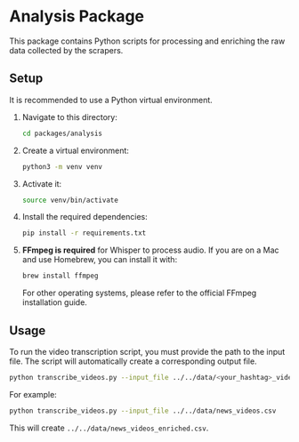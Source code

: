 # Analysis Package

This package contains Python scripts for processing and enriching the raw data collected by the scrapers.

## Setup

It is recommended to use a Python virtual environment.

1.  Navigate to this directory:
    ```bash
    cd packages/analysis
    ```
2.  Create a virtual environment:
    ```bash
    python3 -m venv venv
    ```
3.  Activate it:
    ```bash
    source venv/bin/activate
    ```
4.  Install the required dependencies:
    ```bash
    pip install -r requirements.txt
    ```
5.  **FFmpeg is required** for Whisper to process audio. If you are on a Mac and use Homebrew, you can install it with:
    ```bash
    brew install ffmpeg
    ```
    For other operating systems, please refer to the official FFmpeg installation guide.

## Usage

To run the video transcription script, you must provide the path to the input file. The script will automatically create a corresponding output file.

```bash
python transcribe_videos.py --input_file ../../data/<your_hashtag>_videos.csv
```

For example:
```bash
python transcribe_videos.py --input_file ../../data/news_videos.csv
```
This will create `../../data/news_videos_enriched.csv`. 